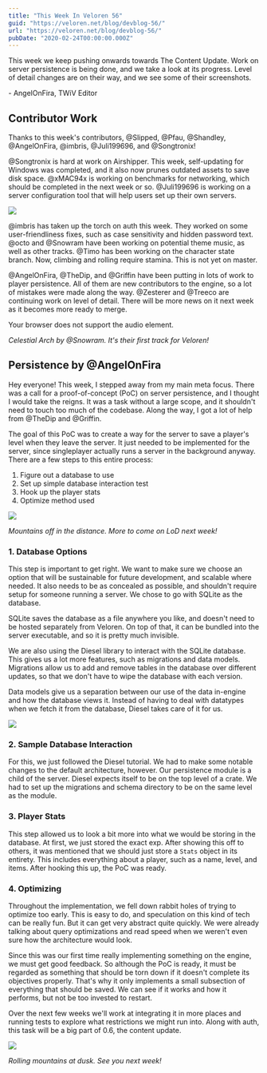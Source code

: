```yaml
---
title: "This Week In Veloren 56"
guid: "https://veloren.net/blog/devblog-56/"
url: "https://veloren.net/blog/devblog-56/"
pubDate: "2020-02-24T00:00:00.000Z"
---
```


This week we keep pushing onwards towards The Content Update. Work on server persistence is being done, and we take a look at its progress. Level of detail changes are on their way, and we see some of their screenshots.

\- AngelOnFira, TWiV Editor

Contributor Work
----------------

Thanks to this week's contributors, @Slipped, @Pfau, @Shandley, @AngelOnFira, @imbris, @Juli199696, and @Songtronix!

@Songtronix is hard at work on Airshipper. This week, self-updating for Windows was completed, and it also now prunes outdated assets to save disk space. @xMAC94x is working on benchmarks for networking, which should be completed in the next week or so. @Juli199696 is working on a server configuration tool that will help users set up their own servers.

![](https://s3.eu-central-2.wasabisys.com/veloren-blog/cdn/523568428905398283/681549052063645913/unknown.png)

@imbris has taken up the torch on auth this week. They worked on some user-friendliness fixes, such as case sensitivity and hidden password text. @octo and @Snowram have been working on potential theme music, as well as other tracks. @Timo has been working on the character state branch. Now, climbing and rolling require stamina. This is not yet on master.

@AngelOnFira, @TheDip, and @Griffin have been putting in lots of work to player persistence. All of them are new contributors to the engine, so a lot of mistakes were made along the way. @Zesterer and @Treeco are continuing work on level of detail. There will be more news on it next week as it becomes more ready to merge.

 Your browser does not support the audio element.

_Celestial Arch by @Snowram. It's their first track for Veloren!_

Persistence by @AngelOnFira
---------------------------

Hey everyone! This week, I stepped away from my main meta focus. There was a call for a proof-of-concept (PoC) on server persistence, and I thought I would take the reigns. It was a task without a large scope, and it shouldn't need to touch too much of the codebase. Along the way, I got a lot of help from @TheDip and @Griffin.

The goal of this PoC was to create a way for the server to save a player's level when they leave the server. It just needed to be implemented for the server, since singleplayer actually runs a server in the background anyway. There are a few steps to this entire process:

1.  Figure out a database to use
2.  Set up simple database interaction test
3.  Hook up the player stats
4.  Optimize method used

![](https://s3.eu-central-2.wasabisys.com/veloren-blog/cdn/634860358623821835/681603086850326557/screenshot_1582577196814.png)

_Mountains off in the distance. More to come on LoD next week!_

### 1\. Database Options

This step is important to get right. We want to make sure we choose an option that will be sustainable for future development, and scalable where needed. It also needs to be as concealed as possible, and shouldn't require setup for someone running a server. We chose to go with SQLite as the database.

SQLite saves the database as a file anywhere you like, and doesn't need to be hosted separately from Veloren. On top of that, it can be bundled into the server executable, and so it is pretty much invisible.

We are also using the Diesel library to interact with the SQLite database. This gives us a lot more features, such as migrations and data models. Migrations allow us to add and remove tables in the database over different updates, so that we don't have to wipe the database with each version.

Data models give us a separation between our use of the data in-engine and how the database views it. Instead of having to deal with datatypes when we fetch it from the database, Diesel takes care of it for us.

![](https://s3.eu-central-2.wasabisys.com/veloren-blog/cdn/634860358623821835/681605795062087682/screenshot_1582577850375.png)

### 2\. Sample Database Interaction

For this, we just followed the Diesel tutorial. We had to make some notable changes to the default architecture, however. Our persistence module is a child of the server. Diesel expects itself to be on the top level of a crate. We had to set up the migrations and schema directory to be on the same level as the module.

### 3\. Player Stats

This step allowed us to look a bit more into what we would be storing in the database. At first, we just stored the exact exp. After showing this off to others, it was mentioned that we should just store a `Stats` object in its entirety. This includes everything about a player, such as a name, level, and items. After hooking this up, the PoC was ready.

### 4\. Optimizing

Throughout the implementation, we fell down rabbit holes of trying to optimize too early. This is easy to do, and speculation on this kind of tech can be really fun. But it can get very abstract quite quickly. We were already talking about query optimizations and read speed when we weren't even sure how the architecture would look.

Since this was our first time really implementing something on the engine, we must get good feedback. So although the PoC is ready, it must be regarded as something that should be torn down if it doesn't complete its objectives properly. That's why it only implements a small subsection of everything that should be saved. We can see if it works and how it performs, but not be too invested to restart.

Over the next few weeks we'll work at integrating it in more places and running tests to explore what restrictions we might run into. Along with auth, this task will be a big part of 0.6, the content update.

![](https://s3.eu-central-2.wasabisys.com/veloren-blog/cdn/634860358623821835/681481713825742871/unknown.png)

_Rolling mountains at dusk. See you next week!_